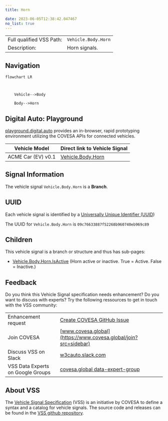 ```yaml
---
title: Horn

date: 2023-06-05T12:38:42.047467
no_list: true
---
```



| | |
|---|---|
| Full qualified VSS Path: | `Vehicle.Body.Horn` |
| Description: | Horn signals. |

## Navigation

```mermaid
flowchart LR



    Vehicle-->Body

    Body-->Horn

```


## Digital Auto: Playground

[playground.digital.auto](http://digital.auto) provides an in-browser, rapid prototyping environment utilizing the COVESA APIs for connected vehicles. 

| Vehicle Model | Direct link to Vehicle Signal |
|---|---|
| ACME Car (EV) v0.1 | [Vehicle.Body.Horn](https://digitalauto.netlify.app/model/STLWzk1WyqVVLbfymb4f/cvi/list/Vehicle.Body.Horn/) |


## Signal Information




The vehicle signal `Vehicle.Body.Horn` is a **Branch**.





## UUID

Each vehicle signal is identified by a [Universally Unique Identifier (UUID](https://en.wikipedia.org/wiki/Universally_unique_identifier))

The UUID for `Vehicle.Body.Horn` is `09c76633887f52268b960740eb969c89`

## Children

This vehicle signal is a branch or structure and thus has sub-pages:

- [Vehicle.Body.Horn.IsActive](isactive/) (Horn active or inactive. True = Active. False = Inactive.)


## Feedback

Do you think this Vehicle Signal specification needs enhancement? Do you want to discuss with experts? Try the following ressources to get in touch with the VSS community:

| | |
|---|---|
| Enhancement request | [Create COVESA GitHub Issue](https://github.com/COVESA/vehicle_signal_specification/issues/new?body=Please+describe+your+feedback&title=Signal+feedback+Vehicle.Body.Horn) |
| Join COVESA | [www.covesa.global](https://www.covesa.global/join?src=sidebar) |
| Discuss VSS on Slack | [w3cauto.slack.com](http://w3cauto.slack.com/) |
| VSS Data Experts on Google Groups | [covesa.global data-expert-group](https://groups.google.com/a/covesa.global/g/data-expert-group) |

## About VSS

The [Vehicle Signal Specification](https://covesa.github.io/vehicle_signal_specification/) (VSS)
is an initiative by COVESA to define a syntax and a catalog for vehicle signals.
The source code and releases can be found in the [VSS github repository](https://github.com/COVESA/vehicle_signal_specification).

